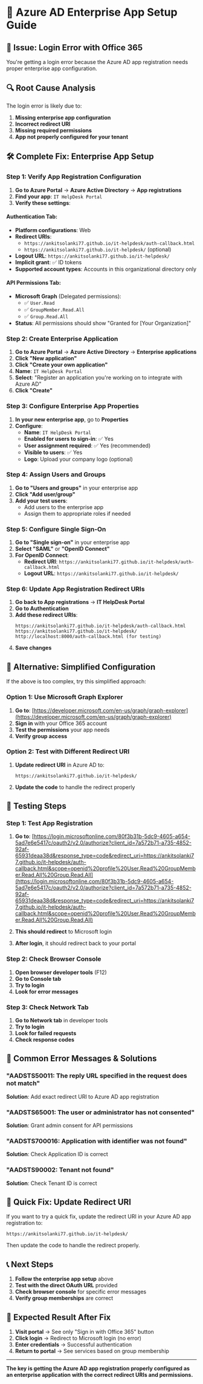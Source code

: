 # 🔧 Azure AD Enterprise App Setup Guide

## 🚨 **Issue: Login Error with Office 365**

You're getting a login error because the Azure AD app registration needs proper enterprise app configuration.

## 🔍 **Root Cause Analysis**

The login error is likely due to:
1. **Missing enterprise app configuration**
2. **Incorrect redirect URI**
3. **Missing required permissions**
4. **App not properly configured for your tenant**

## 🛠️ **Complete Fix: Enterprise App Setup**

### **Step 1: Verify App Registration Configuration**

1. **Go to Azure Portal** → **Azure Active Directory** → **App registrations**
2. **Find your app**: `IT HelpDesk Portal`
3. **Verify these settings**:

#### **Authentication Tab:**
- **Platform configurations**: Web
- **Redirect URIs**: 
  - `https://ankitsolanki77.github.io/it-helpdesk/auth-callback.html`
  - `https://ankitsolanki77.github.io/it-helpdesk/` (optional)
- **Logout URL**: `https://ankitsolanki77.github.io/it-helpdesk/`
- **Implicit grant**: ✅ ID tokens
- **Supported account types**: Accounts in this organizational directory only

#### **API Permissions Tab:**
- **Microsoft Graph** (Delegated permissions):
  - ✅ `User.Read`
  - ✅ `GroupMember.Read.All`
  - ✅ `Group.Read.All`
- **Status**: All permissions should show "Granted for [Your Organization]"

### **Step 2: Create Enterprise Application**

1. **Go to Azure Portal** → **Azure Active Directory** → **Enterprise applications**
2. **Click "New application"**
3. **Click "Create your own application"**
4. **Name**: `IT HelpDesk Portal`
5. **Select**: "Register an application you're working on to integrate with Azure AD"
6. **Click "Create"**

### **Step 3: Configure Enterprise App Properties**

1. **In your new enterprise app**, go to **Properties**
2. **Configure**:
   - **Name**: `IT HelpDesk Portal`
   - **Enabled for users to sign-in**: ✅ Yes
   - **User assignment required**: ✅ Yes (recommended)
   - **Visible to users**: ✅ Yes
   - **Logo**: Upload your company logo (optional)

### **Step 4: Assign Users and Groups**

1. **Go to "Users and groups"** in your enterprise app
2. **Click "Add user/group"**
3. **Add your test users**:
   - Add users to the enterprise app
   - Assign them to appropriate roles if needed

### **Step 5: Configure Single Sign-On**

1. **Go to "Single sign-on"** in your enterprise app
2. **Select "SAML"** or **"OpenID Connect"**
3. **For OpenID Connect**:
   - **Redirect URI**: `https://ankitsolanki77.github.io/it-helpdesk/auth-callback.html`
   - **Logout URL**: `https://ankitsolanki77.github.io/it-helpdesk/`

### **Step 6: Update App Registration Redirect URIs**

1. **Go back to App registrations** → **IT HelpDesk Portal**
2. **Go to Authentication**
3. **Add these redirect URIs**:
   ```
   https://ankitsolanki77.github.io/it-helpdesk/auth-callback.html
   https://ankitsolanki77.github.io/it-helpdesk/
   http://localhost:8000/auth-callback.html (for testing)
   ```
4. **Save changes**

## 🔧 **Alternative: Simplified Configuration**

If the above is too complex, try this simplified approach:

### **Option 1: Use Microsoft Graph Explorer**

1. **Go to**: [https://developer.microsoft.com/en-us/graph/graph-explorer](https://developer.microsoft.com/en-us/graph/graph-explorer)
2. **Sign in** with your Office 365 account
3. **Test the permissions** your app needs
4. **Verify group access**

### **Option 2: Test with Different Redirect URI**

1. **Update redirect URI** in Azure AD to:
   ```
   https://ankitsolanki77.github.io/it-helpdesk/
   ```
2. **Update the code** to handle the redirect properly

## 🧪 **Testing Steps**

### **Step 1: Test App Registration**
1. **Go to**: [https://login.microsoftonline.com/80f3b31b-5dc9-4605-a654-5ad7e6e5417c/oauth2/v2.0/authorize?client_id=7a572b71-a735-4852-92af-65931deaa38d&response_type=code&redirect_uri=https://ankitsolanki77.github.io/it-helpdesk/auth-callback.html&scope=openid%20profile%20User.Read%20GroupMember.Read.All%20Group.Read.All](https://login.microsoftonline.com/80f3b31b-5dc9-4605-a654-5ad7e6e5417c/oauth2/v2.0/authorize?client_id=7a572b71-a735-4852-92af-65931deaa38d&response_type=code&redirect_uri=https://ankitsolanki77.github.io/it-helpdesk/auth-callback.html&scope=openid%20profile%20User.Read%20GroupMember.Read.All%20Group.Read.All)

2. **This should redirect** to Microsoft login
3. **After login**, it should redirect back to your portal

### **Step 2: Check Browser Console**
1. **Open browser developer tools** (F12)
2. **Go to Console tab**
3. **Try to login**
4. **Look for error messages**

### **Step 3: Check Network Tab**
1. **Go to Network tab** in developer tools
2. **Try to login**
3. **Look for failed requests**
4. **Check response codes**

## 🚨 **Common Error Messages & Solutions**

### **"AADSTS50011: The reply URL specified in the request does not match"**
**Solution**: Add exact redirect URI to Azure AD app registration

### **"AADSTS65001: The user or administrator has not consented"**
**Solution**: Grant admin consent for API permissions

### **"AADSTS700016: Application with identifier was not found"**
**Solution**: Check Application ID is correct

### **"AADSTS90002: Tenant not found"**
**Solution**: Check Tenant ID is correct

## 🔄 **Quick Fix: Update Redirect URI**

If you want to try a quick fix, update the redirect URI in your Azure AD app registration to:

```
https://ankitsolanki77.github.io/it-helpdesk/
```

Then update the code to handle the redirect properly.

## 📞 **Next Steps**

1. **Follow the enterprise app setup** above
2. **Test with the direct OAuth URL** provided
3. **Check browser console** for specific error messages
4. **Verify group memberships** are correct

## 🎯 **Expected Result After Fix**

1. **Visit portal** → See only "Sign in with Office 365" button
2. **Click login** → Redirect to Microsoft login (no error)
3. **Enter credentials** → Successful authentication
4. **Return to portal** → See services based on group membership

---

**The key is getting the Azure AD app registration properly configured as an enterprise application with the correct redirect URIs and permissions.**
